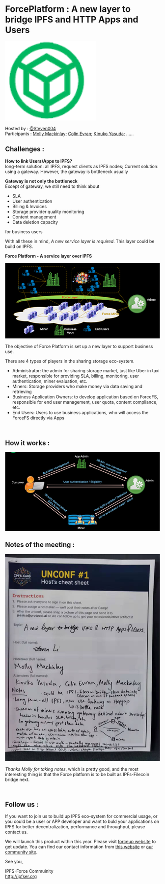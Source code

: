 # ForcePlatform : A new layer to bridge IPFS and HTTP Apps and Users 
![Force-Platform](Materials/IPFS-Force.png)

Hosted by : [@Steven004](https://github.com/steven004)<br/>
Participants : [Molly Mackinlay](https://github.com/momack2);  [Colin Evran](mailto:colin@protocol.ai); 
               [Kinuko Yasuda](https://github.com/kinu); ......

## Challenges :

**How to link Users/Apps to IPFS?** <br>
long-term solution: all IPFS, request clients as IPFS nodes; Current solution: using a gateway. However, the gateway is bottleneck usually <br/>

**Gateway is not only the bottleneck**  
Except of gateway, we still need to think about
- SLA
- User authentication
- Billing & Invoices
- Storage provider quality monitoring
- Content management
- Data deletion capacity 

for business users

With all these in mind, *A new service layer is required*. This layer could be build on IPFS.


**Force Platform - A service layer over IPFS** 

![](Materials/ForcePlatform_AServiceLayerOverIPFS.png)

The objective of Force Platform is set up a new layer to support business use.

There are 4 types of players in the sharing storage eco-system.
- Administrator:  the admin for sharing storage market, just like Uber in taxi market, responsible for providing SLA, billing, monitoring, user authentication, miner evaluation, etc.
- Miners: Storage providers who make money via data saving and retrieving
- Business Application Owners: to develop application based on ForceFS, responsible for end user management, user quota, content compliance, etc. 
- End Users: Users to use business applications, who will access the ForceFS directly via Apps 

<br/>

## How it works : 
![](Materials/HowForcePlatformWorks.png)


## Notes of the meeting :
![](Materials/ForceAnewLayerOnIPFS_notes.jpeg)

*Thanks Molly for taking notes*, which is pretty good, and the most interesting thing is that the Force platform is to be built as IPFs-Filecoin bridge next.

<br/>

## Follow us :

If you want to join us to build up IPFS eco-system for commercial usage, or you could be a user or APP developer and want to buld your applications on IPFS for better decentralization, performance and throughput, please contact us. 

We will launch this product within this year. Please visit [forceup website](https://forceup.cn/pro/index.html) to get update. You can find our contact information from [this website](https://forceup.cn/pro/index.html) or [our community site](http://ipfser.org). 

See you,

IPFS-Force Commuinity <br/>
http://ipfser.org